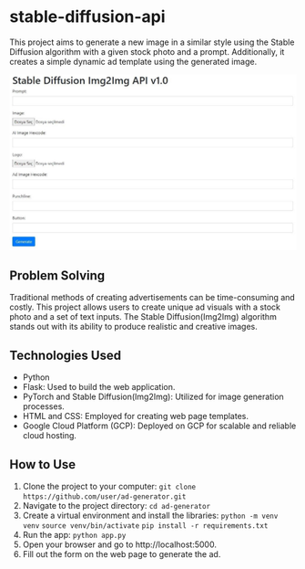# stable-diffusion-api

This project aims to generate a new image in a similar style using the Stable Diffusion algorithm with a given stock photo and a prompt. Additionally, it creates a simple dynamic ad template using the generated image.

![stable-diffusion-api](api_ui.jpg)

## Problem Solving

Traditional methods of creating advertisements can be time-consuming and costly. This project allows users to create unique ad visuals with a stock photo and a set of text inputs. The Stable Diffusion(Img2Img) algorithm stands out with its ability to produce realistic and creative images.

## Technologies Used

- Python
- Flask: Used to build the web application.
- PyTorch and Stable Diffusion(Img2Img): Utilized for image generation processes.
- HTML and CSS: Employed for creating web page templates.
- Google Cloud Platform (GCP): Deployed on GCP for scalable and reliable cloud hosting.

## How to Use

1. Clone the project to your computer:
    `git clone https://github.com/user/ad-generator.git`
2. Navigate to the project directory:
    `cd ad-generator`
3. Create a virtual environment and install the libraries:
    `python -m venv venv`
    `source venv/bin/activate`
    `pip install -r requirements.txt`
4. Run the app:
    `python app.py`
5. Open your browser and go to http://localhost:5000.
6. Fill out the form on the web page to generate the ad.
